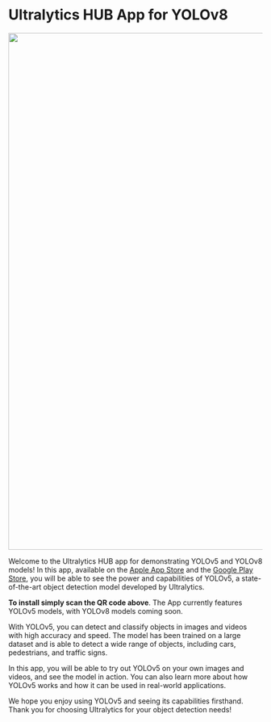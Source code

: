 # Ultralytics HUB App for YOLOv8

<div align="center">
  <a href="https://ultralytics.com/app_install" target="_blank">
    <img width="1024" src="https://github.com/ultralytics/assets/raw/main/im/ultralytics-app.png"></a>
<br>
</div>

Welcome to the Ultralytics HUB app for demonstrating YOLOv5 and YOLOv8 models! In this app, available on the [Apple App
Store](https://apps.apple.com/xk/app/ultralytics/id1583935240) and the [Google Play Store](https://play.google.com/store/apps/details?id=com.ultralytics.ultralytics_app), you will be able to see the power and capabilities of YOLOv5, a state-of-the-art object
detection model developed by Ultralytics. 

**To install simply scan the QR code above**. The App currently features YOLOv5 models, with YOLOv8 models coming soon.

With YOLOv5, you can detect and classify objects in images and videos with high accuracy and speed. The model has been
trained on a large dataset and is able to detect a wide range of objects, including cars, pedestrians, and traffic
signs.

In this app, you will be able to try out YOLOv5 on your own images and videos, and see the model in action. You can also
learn more about how YOLOv5 works and how it can be used in real-world applications.

We hope you enjoy using YOLOv5 and seeing its capabilities firsthand. Thank you for choosing Ultralytics for your object
detection needs!